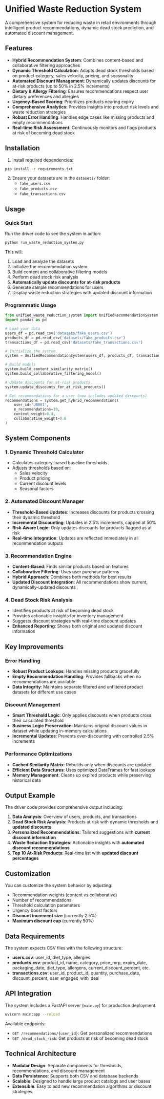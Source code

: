 # Unified Waste Reduction System

A comprehensive system for reducing waste in retail environments through intelligent product recommendations, dynamic dead stock prediction, and automated discount management.

## Features

- **Hybrid Recommendation System**: Combines content-based and collaborative filtering approaches
- **Dynamic Threshold Calculation**: Adapts dead stock thresholds based on product category, sales velocity, pricing, and seasonality
- **Automated Discount Management**: Dynamically updates discounts for at-risk products (up to 50% in 2.5% increments)
- **Dietary & Allergy Filtering**: Ensures recommendations respect user dietary preferences and allergies
- **Urgency-Based Scoring**: Prioritizes products nearing expiry
- **Comprehensive Analytics**: Provides insights into product risk levels and waste reduction strategies
- **Robust Error Handling**: Handles edge cases like missing products and empty recommendations
- **Real-time Risk Assessment**: Continuously monitors and flags products at risk of becoming dead stock

## Installation

1. Install required dependencies:
```bash
pip install -r requirements.txt
```

2. Ensure your datasets are in the `datasets/` folder:
   - `fake_users.csv`
   - `fake_products.csv`
   - `fake_transactions.csv`

## Usage

### Quick Start

Run the driver code to see the system in action:

```bash
python run_waste_reduction_system.py
```

This will:
1. Load and analyze the datasets
2. Initialize the recommendation system
3. Build content and collaborative filtering models
4. Perform dead stock risk analysis
5. **Automatically update discounts for at-risk products**
6. Generate sample recommendations for users
7. Display waste reduction strategies with updated discount information

### Programmatic Usage

```python
from unified_waste_reduction_system import UnifiedRecommendationSystem
import pandas as pd

# Load your data
users_df = pd.read_csv('datasets/fake_users.csv')
products_df = pd.read_csv('datasets/fake_products.csv')
transactions_df = pd.read_csv('datasets/fake_transactions.csv')

# Initialize the system
system = UnifiedRecommendationSystem(users_df, products_df, transactions_df)

# Build models
system.build_content_similarity_matrix()
system.build_collaborative_filtering_model()

# Update discounts for at-risk products
system.update_discounts_for_at_risk_products()

# Get recommendations for a user (now includes updated discounts)
recommendations = system.get_hybrid_recommendations(
    user_id='U0001',
    n_recommendations=10,
    content_weight=0.4,
    collaborative_weight=0.6
)
```

## System Components

### 1. Dynamic Threshold Calculator
- Calculates category-based baseline thresholds
- Adjusts thresholds based on:
  - Sales velocity
  - Product pricing
  - Current discount levels
  - Seasonal factors

### 2. Automated Discount Manager
- **Threshold-Based Updates**: Increases discounts for products crossing their dynamic threshold
- **Incremental Discounting**: Updates in 2.5% increments, capped at 50%
- **Risk-Aware Logic**: Only updates discounts for products flagged as at risk
- **Real-time Integration**: Updates are reflected immediately in all recommendation outputs

### 3. Recommendation Engine
- **Content-Based**: Finds similar products based on features
- **Collaborative Filtering**: Uses user purchase patterns
- **Hybrid Approach**: Combines both methods for best results
- **Updated Discount Integration**: All recommendations show current, dynamically-updated discounts

### 4. Dead Stock Risk Analysis
- Identifies products at risk of becoming dead stock
- Provides actionable insights for inventory management
- Suggests discount strategies with real-time discount updates
- **Enhanced Reporting**: Shows both original and updated discount information

## Key Improvements

### Error Handling
- **Robust Product Lookups**: Handles missing products gracefully
- **Empty Recommendation Handling**: Provides fallbacks when no recommendations are available
- **Data Integrity**: Maintains separate filtered and unfiltered product datasets for different use cases

### Discount Management
- **Smart Threshold Logic**: Only applies discounts when products cross their calculated threshold
- **Business Logic Preservation**: Maintains original discount values in dataset while updating in-memory calculations
- **Incremental Updates**: Prevents over-discounting with controlled 2.5% increments

### Performance Optimizations
- **Cached Similarity Matrix**: Rebuilds only when discounts are updated
- **Efficient Data Structures**: Uses optimized DataFrames for fast lookups
- **Memory Management**: Cleans up expired products while preserving historical data

## Output Example

The driver code provides comprehensive output including:

1. **Data Analysis**: Overview of users, products, and transactions
2. **Dead Stock Risk Analysis**: Products at risk with dynamic thresholds and **updated discounts**
3. **Personalized Recommendations**: Tailored suggestions with **current discount information**
4. **Waste Reduction Strategies**: Actionable insights with **automated discount recommendations**
5. **Top 10 At-Risk Products**: Real-time list with **updated discount percentages**

## Customization

You can customize the system behavior by adjusting:

- Recommendation weights (content vs collaborative)
- Number of recommendations
- Threshold calculation parameters
- Urgency boost factors
- **Discount increment size** (currently 2.5%)
- **Maximum discount cap** (currently 50%)

## Data Requirements

The system expects CSV files with the following structure:

- **users.csv**: user_id, diet_type, allergies
- **products.csv**: product_id, name, category, price_mrp, expiry_date, packaging_date, diet_type, allergens, current_discount_percent, etc.
- **transactions.csv**: user_id, product_id, quantity, purchase_date, discount_percent, user_engaged_with_deal

## API Integration

The system includes a FastAPI server (`main.py`) for production deployment:

```bash
uvicorn main:app --reload
```

Available endpoints:
- `GET /recommendations/{user_id}`: Get personalized recommendations
- `GET /dead_stock_risk`: Get products at risk of becoming dead stock

## Technical Architecture

- **Modular Design**: Separate components for thresholds, recommendations, and discount management
- **Data Persistence**: Supports both CSV and database backends
- **Scalable**: Designed to handle large product catalogs and user bases
- **Extensible**: Easy to add new recommendation algorithms or discount strategies 